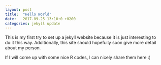 ```yaml
---
layout: post
title:  "Hello World"
date:   2017-09-25 13:10:0 +0200
categories: jekyll update
---
```


This is my first try to set up a jekyll website because it is just interesting to do it this way. Additionally, this site should hopefully soon give more detail about my person. 

If I will come up with some nice R codes, I can nicely share them here :)